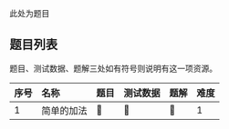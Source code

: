 此处为题目

## 题目列表

题目、测试数据、题解三处如有符号则说明有这一项资源。

| 序号 | 名称 | 题目 | 测试数据 | 题解 | 难度 |
|:-----|:----|:-----|:--------|:-|:-|
| 1 | 简单的加法 | :book: | :page_facing_up: | :blue_book: | 1 |
